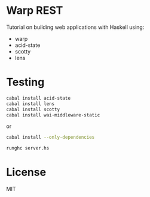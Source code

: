 Warp REST
=========

Tutorial on building web applications with Haskell using:

- warp
- acid-state
- scotty
- lens

Testing
=======

```bash
cabal install acid-state
cabal install lens
cabal install scotty
cabal install wai-middleware-static
```

or

```bash
cabal install --only-dependencies
```

```bash
runghc server.hs
```

License
=======

MIT
